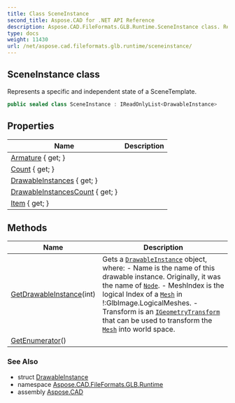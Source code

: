 ```yaml
---
title: Class SceneInstance
second_title: Aspose.CAD for .NET API Reference
description: Aspose.CAD.FileFormats.GLB.Runtime.SceneInstance class. Represents a specific and independent state of a SceneTemplate
type: docs
weight: 11430
url: /net/aspose.cad.fileformats.glb.runtime/sceneinstance/
---
```

## SceneInstance class

Represents a specific and independent state of a SceneTemplate.

```csharp
public sealed class SceneInstance : IReadOnlyList<DrawableInstance>
```

## Properties

| Name | Description |
| --- | --- |
| [Armature](../../aspose.cad.fileformats.glb.runtime/sceneinstance/armature/) { get; } |  |
| [Count](../../aspose.cad.fileformats.glb.runtime/sceneinstance/count/) { get; } |  |
| [DrawableInstances](../../aspose.cad.fileformats.glb.runtime/sceneinstance/drawableinstances/) { get; } |  |
| [DrawableInstancesCount](../../aspose.cad.fileformats.glb.runtime/sceneinstance/drawableinstancescount/) { get; } |  |
| [Item](../../aspose.cad.fileformats.glb.runtime/sceneinstance/item/) { get; } |  |

## Methods

| Name | Description |
| --- | --- |
| [GetDrawableInstance](../../aspose.cad.fileformats.glb.runtime/sceneinstance/getdrawableinstance/)(int) | Gets a [`DrawableInstance`](../drawableinstance/) object, where: - Name is the name of this drawable instance. Originally, it was the name of [`Node`](../../aspose.cad.fileformats.glb/node/). - MeshIndex is the logical Index of a [`Mesh`](../../aspose.cad.fileformats.glb/mesh/) in !:GlbImage.LogicalMeshes. - Transform is an [`IGeometryTransform`](../../aspose.cad.fileformats.glb.transforms/igeometrytransform/) that can be used to transform the [`Mesh`](../../aspose.cad.fileformats.glb/mesh/) into world space. |
| [GetEnumerator](../../aspose.cad.fileformats.glb.runtime/sceneinstance/getenumerator/)() |  |

### See Also

* struct [DrawableInstance](../drawableinstance/)
* namespace [Aspose.CAD.FileFormats.GLB.Runtime](../../aspose.cad.fileformats.glb.runtime/)
* assembly [Aspose.CAD](../../)


